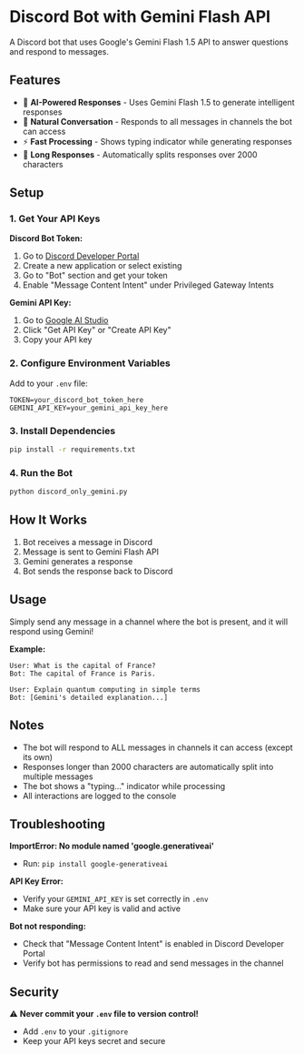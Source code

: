 # Discord Bot with Gemini Flash API

A Discord bot that uses Google's Gemini Flash 1.5 API to answer questions and respond to messages.

## Features

- 🤖 **AI-Powered Responses** - Uses Gemini Flash 1.5 to generate intelligent responses
- 💬 **Natural Conversation** - Responds to all messages in channels the bot can access
- ⚡ **Fast Processing** - Shows typing indicator while generating responses
- 📝 **Long Responses** - Automatically splits responses over 2000 characters

## Setup

### 1. Get Your API Keys

**Discord Bot Token:**
1. Go to [Discord Developer Portal](https://discord.com/developers/applications)
2. Create a new application or select existing
3. Go to "Bot" section and get your token
4. Enable "Message Content Intent" under Privileged Gateway Intents

**Gemini API Key:**
1. Go to [Google AI Studio](https://makersuite.google.com/app/apikey)
2. Click "Get API Key" or "Create API Key"
3. Copy your API key

### 2. Configure Environment Variables

Add to your `.env` file:

```
TOKEN=your_discord_bot_token_here
GEMINI_API_KEY=your_gemini_api_key_here
```

### 3. Install Dependencies

```bash
pip install -r requirements.txt
```

### 4. Run the Bot

```bash
python discord_only_gemini.py
```

## How It Works

1. Bot receives a message in Discord
2. Message is sent to Gemini Flash API
3. Gemini generates a response
4. Bot sends the response back to Discord

## Usage

Simply send any message in a channel where the bot is present, and it will respond using Gemini!

**Example:**
```
User: What is the capital of France?
Bot: The capital of France is Paris.

User: Explain quantum computing in simple terms
Bot: [Gemini's detailed explanation...]
```

## Notes

- The bot will respond to ALL messages in channels it can access (except its own)
- Responses longer than 2000 characters are automatically split into multiple messages
- The bot shows a "typing..." indicator while processing
- All interactions are logged to the console

## Troubleshooting

**ImportError: No module named 'google.generativeai'**
- Run: `pip install google-generativeai`

**API Key Error:**
- Verify your `GEMINI_API_KEY` is set correctly in `.env`
- Make sure your API key is valid and active

**Bot not responding:**
- Check that "Message Content Intent" is enabled in Discord Developer Portal
- Verify bot has permissions to read and send messages in the channel

## Security

⚠️ **Never commit your `.env` file to version control!**
- Add `.env` to your `.gitignore`
- Keep your API keys secret and secure

